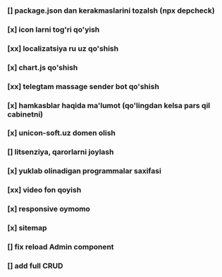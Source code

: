 ### [] package.json dan kerakmaslarini tozalsh (npx depcheck)

### [x] icon larni tog'ri qo'yish

### [xx] localizatsiya ru uz qo'shish

### [x] chart.js qo'shish

### [xx] telegtam massage sender bot qo'shish

### [x] hamkasblar haqida ma'lumot (qo'lingdan kelsa pars qil cabinetni)

### [x] unicon-soft.uz domen olish

### [] litsenziya, qarorlarni joylash

### [x] yuklab olinadigan programmalar saxifasi

### [xx] video fon qoyish

### [x] responsive oymomo

### [x] sitemap

### [] fix reload Admin component

### [] add full CRUD
